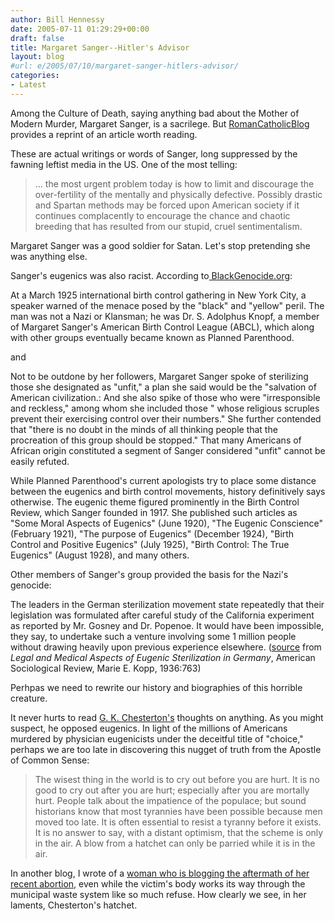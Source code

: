 ```yaml
---
author: Bill Hennessy
date: 2005-07-11 01:29:29+00:00
draft: false
title: Margaret Sanger--Hitler's Advisor
layout: blog
#url: e/2005/07/10/margaret-sanger-hitlers-advisor/
categories:
- Latest
---
```


Among the Culture of Death, saying anything bad about the Mother of Modern Murder, Margaret Sanger, is a sacrilege.  But [RomanCatholicBlog ](https://romancatholicblog.typepad.com/roman_catholic_blog/2005/07/margaret_sanger.html)provides a reprint of an article worth reading.

These are actual writings or words of Sanger, long suppressed by the fawning leftist media in the US.  One of the most telling:



> ... the most urgent problem today is how to limit and discourage the over-fertility of the mentally and physically defective. Possibly drastic and Spartan methods may be forced upon American society if it continues complacently to encourage the chance and chaotic breeding that has resulted from our stupid, cruel sentimentalism.



Margaret Sanger was a good soldier for Satan.  Let's stop pretending she was anything else.

Sanger's eugenics was also racist.  According to[ BlackGenocide.org](https://www.blackgenocide.org/sanger.html):



> 
 At a March 1925 international birth control gathering in New York City, a speaker warned of the menace posed by the "black" and "yellow" peril. The man was not a Nazi or Klansman; he was Dr. S. Adolphus Knopf, a member of Margaret Sanger's American Birth Control League (ABCL), which along with other groups eventually became known as Planned Parenthood.


and



> 
 Not to be outdone by her followers, Margaret Sanger spoke of sterilizing those she designated as "unfit," a plan she said would be the "salvation of American civilization.: And she also spike of those who were "irresponsible and reckless," among whom she included those " whose religious scruples prevent their exercising control over their numbers." She further contended that "there is no doubt in the minds of all thinking people that the procreation of this group should be stopped." That many Americans of African origin constituted a segment of Sanger considered "unfit" cannot be easily refuted.

While Planned Parenthood's current apologists try to place some distance between the eugenics and birth control movements, history definitively says otherwise. The eugenic theme figured prominently in the Birth Control Review, which Sanger founded in 1917. She published such articles as "Some Moral Aspects of Eugenics" (June 1920), "The Eugenic Conscience" (February 1921), "The purpose of Eugenics" (December 1924), "Birth Control and Positive Eugenics" (July 1925), "Birth Control: The True Eugenics" (August 1928), and many others.



Other members of Sanger's group provided the basis for the Nazi's genocide:



> 
The leaders in the German sterilization movement state repeatedly that their legislation was formulated after careful study of the California experiment as reported by Mr. Gosney and Dr. Popenoe. It would have been impossible, they say, to undertake such a venture involving some 1 million people without drawing heavily upon previous experience elsewhere. ([source](https://www.lifeadvocate.org/1_98/feature.htm) from _Legal and Medical Aspects of Eugenic Sterilization in Germany_, American Sociological Review, Marie E. Kopp, 1936:763)



Perhpas we need to rewrite our history and biographies of this horrible creature.

It never hurts to read [G. K. Chesterton's](https://www.dur.ac.uk/martin.ward/gkc/books/Eugenics.html) thoughts on anything.  As you might suspect, he opposed eugenics.  In light of the millions of Americans murdered by physician eugenicists under the deceitful title of "choice," perhaps we are too late in discovering this nugget of truth from the Apostle of Common Sense:



> The wisest thing in the world is to cry out before you are hurt. It is no good to cry out after you are hurt; especially after you are mortally hurt. People talk about the impatience of the populace; but sound historians know that most tyrannies have been possible because men moved too late. It is often essential to resist a tyranny before it exists. It is no answer to say, with a distant optimism, that the scheme is only in the air. A blow from a hatchet can only be parried while it is in the air.



In another blog, I wrote of a [woman who is blogging the aftermath of her recent abortion,](https://www.hennessysview.com/?p=751) even while the victim's body works its way through the municipal waste system like so much refuse.  How clearly we see, in her laments, Chesterton's hatchet.
  
